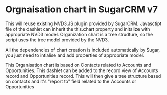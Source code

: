 # Orgnaisation chart in SugarCRM v7

This will reuse existing NVD3.JS plugin provided by SugarCRM. Javasctipt file of the dashlet can inherit the this.chart property and initalize with appropriate NVD3 model. Organization chart is a tree strudture, so the script uses the tree model provided by the NVD3.

All the dependencies of chart creation is included automatically by Sugar, you just need to intialise and add properties of appropriate model.

This Organisation chart is based on Contacts related to Accounts and Opportunities. This dashlet can be added to the record view of Accounts record and Opportunities record.
This will then give a tree structure based on contacts and it's "report to" field related to the Accounts or Opportunities


